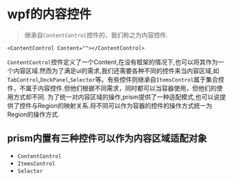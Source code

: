 # wpf的内容控件 #
> 继承自`ContentControl`控件的，我们称之为内容控件.
```
<ContentControl Content=""></ContentControl> 
```


`ContentControl`控件定义了一个Content,在没有框架的情况下,也可以将其作为一个内容区域.然而为了满足ui的需求,我们还需要各种不同的控件来当内容区域,如`TabControl`,`DockPanel`,`Selector`等。有些控件则继承自`ItemsControl`属于集合控件，不属于内容控件.但他们根据不同需求，同时都可以当容器使用，但他们的使用方式却不同.
为了统一对内容区域的操作,prism提供了一种适配模式,也可以说提供了控件与Region的映射关系.将不同可以作为容器的控件的操作方式统一为Region的操作方式.

## prism内置有三种控件可以作为内容区域适配对象 ##

  * `ContentControl`
  * `ItemsControl`
  * `Selector`